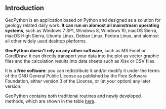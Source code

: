 ## Introduction


GeoPython is an application based on Python and designed as a solution for geology related daily work. **It can run on alomost all mainstream operating systems**, such as Windows 7 SP1, Windows 8, Windows 10, macOS Sierra, macOS High Sierra, Ubuntu Linux, Debian Linux, Fedora Linux, and alomost all other widely used desktop platforms.

**GeoPython doesn't rely on any other software**, such as MS Excel or CorelDraw, it can directly transport your data into the plot as vector graphic files and the calculation results into data sheets such as Xlsx or CSV files.


It is a **free software**: you can redistribute it and/or modify it under the terms of the GNU General Public License as published by the Free Software Foundation, either version 3 of the License, or (at your option) any later version.

GeoPython contains both traditional routines and newly developed methods, which are shown in the table [here](https://github.com/chinageology/GeoPython/wiki/Functions).

